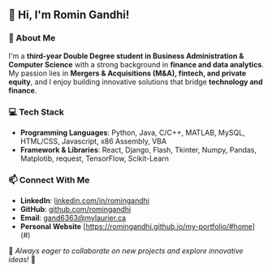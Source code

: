 
## 👋 Hi, I'm Romin Gandhi!

### 🚀 About Me
I'm a **third-year Double Degree student in Business Administration & Computer Science** with a strong background in **finance and data analytics**. My passion lies in **Mergers & Acquisitions (M&A), fintech, and private equity**, and I enjoy building innovative solutions that bridge **technology and finance**.

### 💻 Tech Stack
- **Programming Languages**: Python, Java, C/C++, MATLAB, MySQL, HTML/CSS, Javascript, x86 Assembly, VBA
- **Framework & Libraries**: React, Django, Flash, Tkinter, Numpy, Pandas, Matplotib, request, TensorFlow, Scikit-Learn

### 📫 Connect With Me
- **LinkedIn**: [linkedin.com/in/romingandhi](#)
- **GitHub**: [github.com/romingandhi](#)
- **Email**: [gand6363@mylaurier.ca](#)
- **Personal Website** [https://romingandhi.github.io/my-portfolio/#home] (#)

📌 *Always eager to collaborate on new projects and explore innovative ideas!* 🚀
